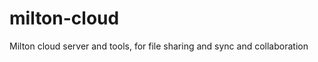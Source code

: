 milton-cloud
============

Milton cloud server and tools, for file sharing and sync and collaboration